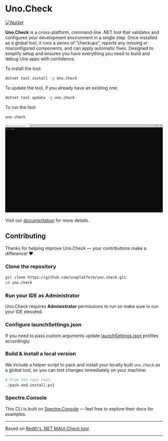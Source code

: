
# Uno.Check
[![NuGet](https://badgen.net/nuget/v/Uno.Check)](https://www.nuget.org/packages/Uno.Check)

**Uno.Check** is a cross-platform, command-line .NET tool that validates and configures your development environment in a single step.
Once installed as a global tool, it runs a series of “checkups”, reports any missing or misconfigured components, and can apply automatic fixes.
Designed to simplify setup and ensures you have everything you need to build and debug Uno apps with confidence.

To install the tool:

```bash
dotnet tool install -g Uno.Check
```

To update the tool, if you already have an existing one:

```bash
dotnet tool update -g uno.check
```

To run the tool:

```bash
uno-check
```

![uno-check running](https://github.com/unoplatform/uno/raw/master/doc/articles/Assets/uno-check-running.gif)

Visit our [documentation](doc/using-uno-check.md) for more details.

## Contributing

Thanks for helping improve Uno.Check — your contributions make a difference! ❤️

### Clone the repository

```bash
git clone https://github.com/unoplatform/uno.check.git
cd uno.check
```

### Run your IDE as Administrator

Uno.Check requires **Administrator** permissions to run so make sure to run your IDE elevated.

### Configure launchSettings.json

If you need to pass custom arguments update [launchSettings.json](https://github.com/unoplatform/uno.check/blob/main/UnoCheck/Properties/launchSettings.json) profiles accordingly.

### Build & install a local version

We include a helper script to pack and install your locally built `uno.check` as a global tool, so you can test changes immediately on your machine:

```powershell
# From the repo root:
./pack-and-install.ps1
```

### Spectre.Console

This CLI is built on [Spectre.Console](https://spectreconsole.net/) — feel free to explore their docs for examples.

---
<!--cspell:ignore Redth's -->
Based on [Redth's .NET MAUI Check tool](https://github.com/Redth/dotnet-maui-check).

---
